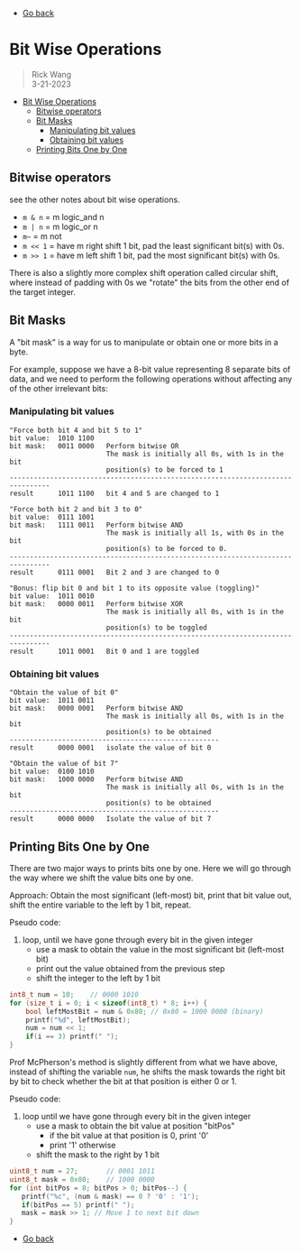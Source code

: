 - [Go back](README.md)

# Bit Wise Operations

> Rick Wang  
> 3-21-2023

- [Bit Wise Operations](#bit-wise-operations)
  - [Bitwise operators](#bitwise-operators)
  - [Bit Masks](#bit-masks)
    - [Manipulating bit values](#manipulating-bit-values)
    - [Obtaining bit values](#obtaining-bit-values)
  - [Printing Bits One by One](#printing-bits-one-by-one)

## Bitwise operators
see the other notes about bit wise operations.

- `m & n` = m logic_and n
- `m | n` = m logic_or n
- `m~` = m not
- `m << 1` = have m right shift 1 bit, pad the least significant bit(s) with 0s.
- `m >> 1` = have m left shift 1 bit, pad the most significant bit(s) with 0s.

There is also a slightly more complex shift operation called circular shift, where instead of padding with 0s we "rotate" the bits from the other end of the target integer.

## Bit Masks
A "bit mask" is a way for us to manipulate or obtain one or more bits in a byte.

For example, suppose we have a 8-bit value representing 8 separate bits of data, and we need to perform the following operations without affecting any of the other irrelevant bits:

### Manipulating bit values
```
"Force both bit 4 and bit 5 to 1"
bit value:  1010 1100
bit mask:   0011 0000   Perform bitwise OR
                        The mask is initially all 0s, with 1s in the bit 
                        position(s) to be forced to 1
--------------------------------------------------------------------------------
result      1011 1100   bit 4 and 5 are changed to 1

"Force both bit 2 and bit 3 to 0"
bit value:  0111 1001
bit mask:   1111 0011   Perform bitwise AND
                        The mask is initially all 1s, with 0s in the bit 
                        position(s) to be forced to 0.
--------------------------------------------------------------------------------
result      0111 0001   Bit 2 and 3 are changed to 0

"Bonus: flip bit 0 and bit 1 to its opposite value (toggling)"
bit value:  1011 0010
bit mask:   0000 0011   Perform bitwise XOR
                        The mask is initially all 0s, with 1s in the bit 
                        position(s) to be toggled
--------------------------------------------------------------------------------
result      1011 0001   Bit 0 and 1 are toggled
```

### Obtaining bit values
```
"Obtain the value of bit 0"
bit value:  1011 0011
bit mask:   0000 0001   Perform bitwise AND
                        The mask is initially all 0s, with 1s in the bit
                        position(s) to be obtained
----------------------------------------------------
result      0000 0001   isolate the value of bit 0

"Obtain the value of bit 7"
bit value:  0100 1010
bit mask:   1000 0000   Perform bitwise AND
                        The mask is initially all 0s, with 1s in the bit
                        position(s) to be obtained
----------------------------------------------------
result      0000 0000   Isolate the value of bit 7
```

## Printing Bits One by One
There are two major ways to prints bits one by one. Here we will go through the way where we shift the value bits one by one.

Approach: Obtain the most significant (left-most) bit, print that bit value out, shift the entire variable to the left by 1 bit, repeat.

Pseudo code:
1. loop, until we have gone through every bit in the given integer
   - use a mask to obtain the value in the most significant bit (left-most bit)
   - print out the value obtained from the previous step
   - shift the integer to the left by 1 bit

```c
int8_t num = 10;    // 0000 1010
for (size_t i = 0; i < sizeof(int8_t) * 8; i++) {
    bool leftMostBit = num & 0x80; // 0x80 = 1000 0000 (binary)
    printf("%d", leftMostBit);
    num = num << 1;
    if(i == 3) printf(" ");
}
```

Prof McPherson's method is slightly different from what we have above, instead of shifting the variable `num`, he shifts the mask towards the right bit by bit to check whether the bit at that position is either 0 or 1.

Pseudo code:
1. loop until we have gone through every bit in the given integer
    - use a mask to obtain the bit value at position "bitPos"
      - if the bit value at that position is 0, print '0'
      - print '1' otherwise
    - shift the mask to the right by 1 bit

```c
uint8_t num = 27;       // 0001 1011
uint8_t mask = 0x80;    // 1000 0000
for (int bitPos = 8; bitPos > 0; bitPos--) {
   printf("%c", (num & mask) == 0 ? '0' : '1');
   if(bitPos == 5) printf(" ");
   mask = mask >> 1; // Move 1 to next bit down
}
```

- [Go back](README.md)